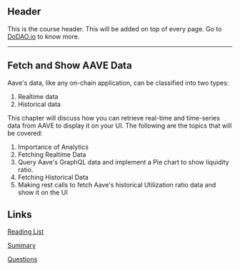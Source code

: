 ## Header
This is the course header. This will be added on top of every page. Go to [DoDAO.io](https://www.dodao.io) to know more.

---

## Fetch and Show AAVE Data
 
Aave's data, like any on-chain application, can be classified into two types: 
1. Realtime data 
2. Historical data

This chapter will discuss how you can retrieve real-time and time-series data from AAVE to display it on your UI. The following are the topics that will be covered:
1. Importance of Analytics
2. Fetching Realtime Data
3. Query Aave's GraphQL data and implement a Pie chart to show liquidity ratio.
4. Fetching Historical Data
5. Making rest calls to fetch Aave's historical Utilization ratio data and show it on the UI

## Links
[Reading List](./../../generated/readings/aave-smart-contracts.md)

[Summary](./../../generated/summaries/fetching-aave-data.md)

[Questions](./../../generated/questions/fetching-aave-data.md)